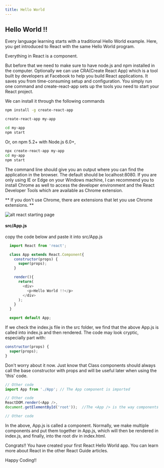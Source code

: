 ```yaml
---
title: Hello World
---
```

## Hello World !!

Every language learning starts with a traditional Hello World example. Here, you get introduced to React with the same Hello World program.

Everything in React is a component. 

But before that we need to make sure to have node.js and npm installed in the computer. Optionally we can use CRA(Create React App) which is a tool built by developers at Facebook to help you build React applications. It saves you from time-consuming setup and configuration. You simply run one command and create-react-app sets up the tools you need to start your React project.

We can install it through the following commands 
```bash
npm install -g create-react-app

create-react-app my-app

cd my-app
npm start
```

Or, on npm 5.2+ with Node.js 6.0+,
```bash
npx create-react-app my-app
cd my-app
npm start
```

The command line should give you an output where you can find the application in the browser. The default should be localhost:8080. If you are only using IE or Edge on your Windows machine, I can recommend you to install Chrome as well to access the developer environment and the React Developer Tools which are available as Chrome extension.

** If you don't use Chrome, there are extensions that let you use Chrome extensions. **

![alt react starting page](https://cdn-images-1.medium.com/max/800/1*Qcry5pCXIy2KeNRsq3w7Bg.png)

#### src/App.js

copy the code below and paste it into src/App.js

```javascript
  import React from 'react';

  class App extends React.Component{
    constructor(props) {
      super(props);
    }

    render(){
      return(
        <div>
          <p>Hello World !!</p>
        </div>
      );
    }
  }

  export default App;
```
If we check the index.js file in the src folder, we find that the above App.js is called into index.js and then rendered. 
The code may look cryptic, especially part with: 
```jsx
constructor(props) {
  super(props);
}
```
Don't worry about it now. Just know that Class components should always call the base constructor with props and will be useful later when using the 'this' code.


```javascript
// Other code
import App from './App'; // The App component is imported

// Other code
ReactDOM.render(<App />, 
document.getElementById('root'));  //The <App /> is the way components are called in react after importing them

// Other code

```

In the above, App.js is called a component. Normally, we make multiple components and put them together in App.js, which will then be rendered in index.js, and finally, into the root div in index.html.

Congrats!! You have created your first React Hello World app. You can learn more about React in the other React Guide articles.

Happy Coding!!
